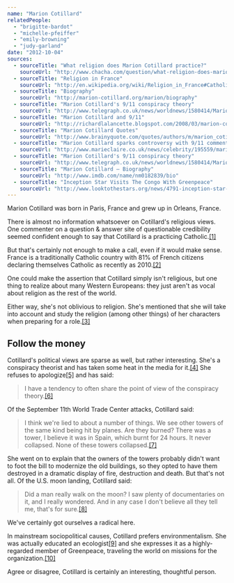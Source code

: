 ```yaml
---
name: "Marion Cotillard"
relatedPeople:
  - "brigitte-bardot"
  - "michelle-pfeiffer"
  - "emily-browning"
  - "judy-garland"
date: "2012-10-04"
sources:
  - sourceTitle: "What religion does Marion Cotillard practice?"
    sourceUrl: "http://www.chacha.com/question/what-religion-does-marion-cotillard-practice"
  - sourceTitle: "Religion in France"
    sourceUrl: "http://en.wikipedia.org/wiki/Religion_in_France#Catholicism_as_a_state_religion"
  - sourceTitle: "Biography"
    sourceUrl: "http://marion-cotillard.org/marion/biography"
  - sourceTitle: "Marion Cotillard's 9/11 conspiracy theory"
    sourceUrl: "http://www.telegraph.co.uk/news/worldnews/1580414/Marion-Cotillards-911-conspiracy-theory.html"
  - sourceTitle: "Marion Cotillard and 9/11"
    sourceUrl: "http://richardlalancette.blogspot.com/2008/03/marion-cotillard-and-911.html"
  - sourceTitle: "Marion Cotillard Quotes"
    sourceUrl: "http://www.brainyquote.com/quotes/authors/m/marion_cotillard.html"
  - sourceTitle: "Marion Cotillard sparks controversy with 9/11 comments"
    sourceUrl: "http://www.marieclaire.co.uk/news/celebrity/195559/marion-cotillard-sparks-controversy-with-9-11-comments.html"
  - sourceTitle: "Marion Cotillard's 9/11 conspiracy theory"
    sourceUrl: "http://www.telegraph.co.uk/news/worldnews/1580414/Marion-Cotillards-911-conspiracy-theory.html"
  - sourceTitle: "Marion Cotillard – Biography"
    sourceUrl: "http://www.imdb.com/name/nm0182839/bio"
  - sourceTitle: "Inception Star Visits The Congo With Greenpeace"
    sourceUrl: "http://www.looktothestars.org/news/4791-inception-star-visits-the-congo-with-greenpeace"
---
```


Marion Cotillard was born in Paris, France and grew up in Orleans, France.

There is almost no information whatsoever on Cotillard's religious views. One commenter on a question & answer site of questionable credibility seemed confident enough to say that Cotillard is a practicing Catholic.<a class="source-citation" href="http://www.chacha.com/question/what-religion-does-marion-cotillard-practice" title="What religion does Marion Cotillard practice?">[1]</a>

But that's certainly not enough to make a call, even if it would make sense. France is a traditionally Catholic country with 81% of French citizens declaring themselves Catholic as recently as 2010.<a class="source-citation" href="http://en.wikipedia.org/wiki/Religion_in_France#Catholicism_as_a_state_religion" title="Religion in France">[2]</a>

One could make the assertion that Cotillard simply isn't religious, but one thing to realize about many Western Europeans: they just aren't as vocal about religion as the rest of the world.

Either way, she's not oblivious to religion. She's mentioned that she will take into account and study the religion (among other things) of her characters when preparing for a role.<a class="source-citation" href="http://marion-cotillard.org/marion/biography" title="Biography">[3]</a>

## Follow the money

Cotillard's political views are sparse as well, but rather interesting. She's a conspiracy theorist and has taken some heat in the media for it.<a class="source-citation" href="http://www.telegraph.co.uk/news/worldnews/1580414/Marion-Cotillards-911-conspiracy-theory.html" title="Marion Cotillard&apos;s 9/11 conspiracy theory">[4]</a> She refuses to apologize<a class="source-citation" href="http://richardlalancette.blogspot.com/2008/03/marion-cotillard-and-911.html" title="Marion Cotillard and 9/11">[5]</a> and has said:

>I have a tendency to often share the point of view of the conspiracy theory.<a class="source-citation" href="http://www.brainyquote.com/quotes/authors/m/marion_cotillard.html" title="Marion Cotillard Quotes">[6]</a>

Of the September 11th World Trade Center attacks, Cotillard said:

>I think we're lied to about a number of things. We see other towers of the same kind being hit by planes. Are they burned? There was a tower, I believe it was in Spain, which burnt for 24 hours. It never collapsed. None of these towers collapsed.<a class="source-citation" href="http://www.marieclaire.co.uk/news/celebrity/195559/marion-cotillard-sparks-controversy-with-9-11-comments.html" title="Marion Cotillard sparks controversy with 9/11 comments">[7]</a>

She went on to explain that the owners of the towers probably didn't want to foot the bill to modernize the old buildings, so they opted to have them destroyed in a dramatic display of fire, destruction and death. But that's not all. Of the U.S. moon landing, Cotillard said:

>Did a man really walk on the moon? I saw plenty of documentaries on it, and I really wondered. And in any case I don't believe all they tell me, that's for sure.<a class="source-citation" href="http://www.telegraph.co.uk/news/worldnews/1580414/Marion-Cotillards-911-conspiracy-theory.html" title="Marion Cotillard&apos;s 9/11 conspiracy theory">[8]</a>

We've certainly got ourselves a radical here.

In mainstream sociopolitical causes, Cotillard prefers environmentalism. She was actually educated an ecologist<a class="source-citation" href="http://www.imdb.com/name/nm0182839/bio" title="Marion Cotillard – Biography">[9]</a> and she expresses it as a highly-regarded member of Greenpeace, traveling the world on missions for the organization.<a class="source-citation" href="http://www.looktothestars.org/news/4791-inception-star-visits-the-congo-with-greenpeace" title="Inception Star Visits The Congo With Greenpeace">[10]</a>

Agree or disagree, Cotillard is certainly an interesting, thoughtful person.
